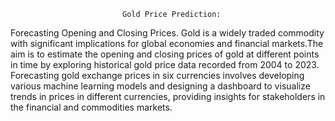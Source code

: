                              Gold Price Prediction:
Forecasting Opening and Closing Prices. Gold is a widely traded commodity with significant 
implications for global economies and financial markets.The aim is to estimate the opening and closing prices of 
gold at different points in time by exploring historical gold price data recorded from 2004 to 2023. Forecasting gold 
exchange prices in six currencies involves developing various machine learning models and designing a dashboard 
to visualize trends in prices in different currencies, providing insights for stakeholders in the financial and 
commodities markets. 
